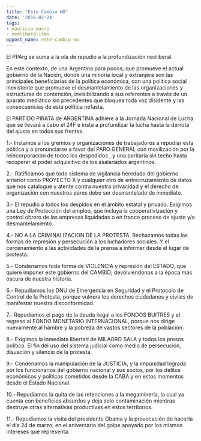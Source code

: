 ```yaml
---
title: "Este Cambio NO"
date: '2016-02-24'
tags:
- mauricio macri
- neoliberalismo
wppost_name: este-cambio-no
---
```


El PPArg se suma a la ola de repudio a la profundización neoliberal.

En este contexto, de una Argentina para pocos; que promueve el actual
gobierno de la Nación, donde una minoria local y extranjera son las
principales beneficiarias de la política económica, con una política
social inexistente que promueve el desmantelamiento de las
organizaciones y estructuras de contención, invisibilizando a sus
referentes a través de un aparato mediático sin precedentes que bloquea
toda voz disidente y las consecuencias de está política nefasta.

El PARTIDO PIRATA de ARGENTINA adhiere a la Jornada Nacional de Lucha
que se llevará a cabo el 24F e insta a profundizar la lucha hasta la
derrota del ajuste en todos sus frentes.

1.- Instamos a los gremios y organizaciones de trabajadores a repudiar
esta pólitica y a pronunciarse a favor del PARO GENERAL con movilización
por la reincorporación de todos los despedidos , y una paritaria sin
techo hasta recuperar el poder adquisitivo de los asalariados
argentinos.

2.- Ratificamos que todo sistema de vigilancia heredado del gobierno
anterior como PROYECTO X y cualquier otro de entrecruzamiento de datos
que nos catalogue y atente contra nuestra privacidad y el derecho de
organización con nuestros pares debe ser desmantelado de inmediato.

3.- El repudio a todos los despidos en el ámbito estatal y privado.
Exigimos una Ley de Protección del empleo, que incluya la
cooperativización y control obrero de las empresas liquidadas o en
franco proceso de ajuste y/o desmantelamiento.

4.- NO A LA CRIMINALIZACION DE LA PROTESTA. Rechazamos todas las formas
de represión y persecución a los luchadores sociales. Y el cercenamiento
a las actividades de la prensa a informar desde el lugar de protesta.

5.- Condenamos toda forma de VIOLENCIA y represión del ESTADO, que
quiere imponer este gobierno del CAMBIO; devolviendonos a la época más
oscura de nuestra historia.

6.- Repudiamos los DNU de Emergencia en Seguridad y el Protocolo de
Control de la Protesta, porque vulnera los derechos ciudadanos y civiles
de manifestar nuestra disconformidad.

7.- Repudiamos el pago de la deuda ilegal a los FONDOS BUITRES y el
regreso al FONDO MONETARIO INTERNACIONAL, porque nos dirige nuevamente
al hambre y la pobreza de vastos sectores de la población.

8.- Exigimos la inmediata libertad de MILAGRO SALA y todos los presos
político. El fin del uso del sistema judicial como medio de persecución,
disuación y silencio de la protesta.

9.- Condenamos la manipulación de la JUSTICIA, y la impunidad lograda
por los funcionarios del gobierno nacional y sus socios, por los delitos
económicos y políticos cometidos desde la CABA y en estos momentos desde
el Estado Nacional.

10.- Repudiamos la quita de las retenciones a la megaminería, la cual ya
cuenta con beneficios absurdos y deja solo contaminación mientras
destruye otras alternativas productivas en estos territorios.

11.- Repudiamos la visita del presidente Obama y la provocación de
hacerla el día 24 de marzo, en el aniversario del golpe apoyado por los
mismos intereses que representa.

